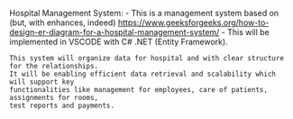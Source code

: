 Hospital Management System:
    - This is a management system based on (but, with enhances, indeed)
    https://www.geeksforgeeks.org/how-to-design-er-diagram-for-a-hospital-management-system/
    - This will be implemented in VSCODE with C# .NET (Entity Framework).

    This system will organize data for hospital and with clear structure for the relationships.
    It will be enabling efficient data retrieval and scalability which will support key
    functionalities like management for employees, care of patients, assignments for rooms,
    test reports and payments.
